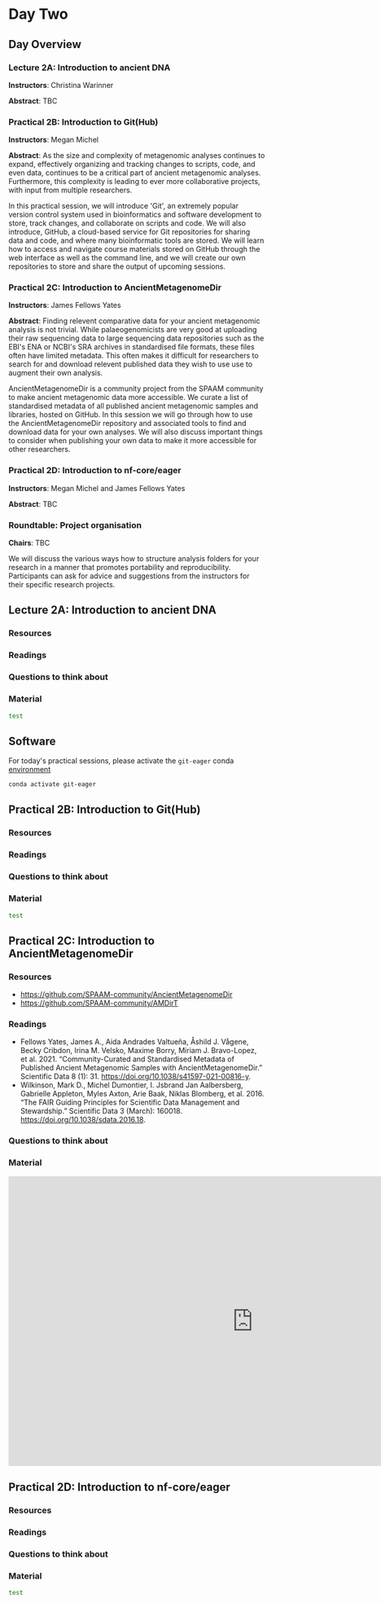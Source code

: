 # Day Two

## Day Overview

### Lecture 2A: Introduction to ancient DNA

**Instructors**: Christina Warinner

**Abstract**: TBC

### Practical 2B: Introduction to Git(Hub)

**Instructors**: Megan Michel

**Abstract**: As the size and complexity of metagenomic analyses continues to expand, effectively organizing and tracking changes to scripts, code, and even data, continues to be a critical part of ancient metagenomic analyses. Furthermore, this complexity is leading to ever more collaborative projects, with input from multiple researchers.

In this practical session, we will introduce 'Git', an extremely popular version control system used in bioinformatics and software development to store, track changes, and collaborate on scripts and code. We will also introduce, GitHub, a cloud-based service for Git repositories for sharing data and code, and where many bioinformatic tools are stored. We will learn how to access and navigate course materials stored on GitHub through the web interface as well as the command line, and we will create our own repositories to store and share the output of upcoming sessions.

### Practical 2C: Introduction to AncientMetagenomeDir

**Instructors**: James Fellows Yates

**Abstract**: Finding relevent comparative data for your ancient metagenomic analysis is not trivial. While palaeogenomicists are very good at uploading their raw sequencing data to large sequencing data repositories such as the EBI's ENA or NCBI's SRA archives in standardised file formats, these files often have limited metadata. This often makes it difficult for researchers to search for and download relevent published data they wish to use use to augment their own analysis.

AncientMetagenomeDir is a community project from the SPAAM community to make ancient metagenomic data more accessible. We curate a list of standardised metadata of all published ancient metagenomic samples and libraries, hosted on GitHub. In this session we will go through how to use the AncientMetagenomeDir repository and associated tools to find and download data for your own analyses. We will also discuss important things to consider when publishing your own data to make it more accessible for other researchers.

### Practical 2D: Introduction to nf-core/eager

**Instructors**: Megan Michel and James Fellows Yates

**Abstract**: TBC

### Roundtable: Project organisation

**Chairs**: TBC

We will discuss the various ways how to structure analysis folders for your research in a manner that promotes portability and reproducibility. Participants can ask for advice and suggestions from the instructors for their specific research projects.

## Lecture 2A: Introduction to ancient DNA

### Resources

### Readings

### Questions to think about

### Material

```bash
test
```

## Software

For today's practical sessions, please activate the `git-eager` conda [environment](2022/resources#software-and-data)

```bash
conda activate git-eager
```

## Practical 2B: Introduction to Git(Hub)

### Resources

### Readings

### Questions to think about

### Material

```bash
test
```

## Practical 2C: Introduction to AncientMetagenomeDir

### Resources

- https://github.com/SPAAM-community/AncientMetagenomeDir
- https://github.com/SPAAM-community/AMDirT

### Readings

- Fellows Yates, James A., Aida Andrades Valtueña, Åshild J. Vågene, Becky Cribdon, Irina M. Velsko, Maxime Borry, Miriam J. Bravo-Lopez, et al. 2021. “Community-Curated and Standardised Metadata of Published Ancient Metagenomic Samples with AncientMetagenomeDir.” Scientific Data 8 (1): 31. https://doi.org/10.1038/s41597-021-00816-y.
- Wilkinson, Mark D., Michel Dumontier, I. Jsbrand Jan Aalbersberg, Gabrielle Appleton, Myles Axton, Arie Baak, Niklas Blomberg, et al. 2016. “The FAIR Guiding Principles for Scientific Data Management and Stewardship.” Scientific Data 3 (March): 160018. https://doi.org/10.1038/sdata.2016.18.

### Questions to think about

### Material

<iframe src="https://docs.google.com/presentation/d/e/2PACX-1vSkO7KH9YEmHCjMlCRhoxtZrDxZ0cKnsPazEAS3PspBGuhAtA9qhQ0wnPXg64cZrAJZQECngZFfjTRL/embed?start=false&loop=true&delayms=10000" frameborder="0" width="960" height="569" allowfullscreen="true" mozallowfullscreen="true" webkitallowfullscreen="true"></iframe>

## Practical 2D: Introduction to nf-core/eager

### Resources

### Readings

### Questions to think about

### Material

```bash
test
```
